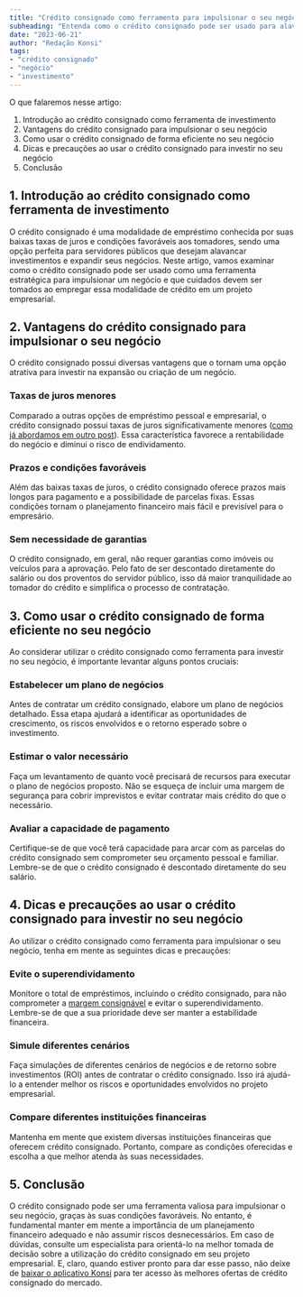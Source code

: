 ```yaml
---
title: "Crédito consignado como ferramenta para impulsionar o seu negócio"
subheading: "Entenda como o crédito consignado pode ser usado para alavancar investimentos e expandir um negócio"
date: "2023-06-21"
author: "Redação Konsi"
tags:
- "crédito consignado"
- "negócio"
- "investimento"
---
```


O que falaremos nesse artigo:

1. Introdução ao crédito consignado como ferramenta de investimento
2. Vantagens do crédito consignado para impulsionar o seu negócio
3. Como usar o crédito consignado de forma eficiente no seu negócio
4. Dicas e precauções ao usar o crédito consignado para investir no seu negócio
5. Conclusão

## 1. Introdução ao crédito consignado como ferramenta de investimento

O crédito consignado é uma modalidade de empréstimo conhecida por suas baixas taxas de juros e condições favoráveis aos tomadores, sendo uma opção perfeita para servidores públicos que desejam alavancar investimentos e expandir seus negócios. Neste artigo, vamos examinar como o crédito consignado pode ser usado como uma ferramenta estratégica para impulsionar um negócio e que cuidados devem ser tomados ao empregar essa modalidade de crédito em um projeto empresarial.

## 2. Vantagens do crédito consignado para impulsionar o seu negócio

O crédito consignado possui diversas vantagens que o tornam uma opção atrativa para investir na expansão ou criação de um negócio.

### Taxas de juros menores

Comparado a outras opções de empréstimo pessoal e empresarial, o crédito consignado possui taxas de juros significativamente menores ([como já abordamos em outro post](5-motivos-para-escolher-o-credito-consignado-publico.md)). Essa característica favorece a rentabilidade do negócio e diminui o risco de endividamento.

### Prazos e condições favoráveis

Além das baixas taxas de juros, o crédito consignado oferece prazos mais longos para pagamento e a possibilidade de parcelas fixas. Essas condições tornam o planejamento financeiro mais fácil e previsível para o empresário.

### Sem necessidade de garantias

O crédito consignado, em geral, não requer garantias como imóveis ou veículos para a aprovação. Pelo fato de ser descontado diretamente do salário ou dos proventos do servidor público, isso dá maior tranquilidade ao tomador do crédito e simplifica o processo de contratação.

## 3. Como usar o crédito consignado de forma eficiente no seu negócio

Ao considerar utilizar o crédito consignado como ferramenta para investir no seu negócio, é importante levantar alguns pontos cruciais:

### Estabelecer um plano de negócios

Antes de contratar um crédito consignado, elabore um plano de negócios detalhado. Essa etapa ajudará a identificar as oportunidades de crescimento, os riscos envolvidos e o retorno esperado sobre o investimento.

### Estimar o valor necessário

Faça um levantamento de quanto você precisará de recursos para executar o plano de negócios proposto. Não se esqueça de incluir uma margem de segurança para cobrir imprevistos e evitar contratar mais crédito do que o necessário.

### Avaliar a capacidade de pagamento

Certifique-se de que você terá capacidade para arcar com as parcelas do crédito consignado sem comprometer seu orçamento pessoal e familiar. Lembre-se de que o crédito consignado é descontado diretamente do seu salário.

## 4. Dicas e precauções ao usar o crédito consignado para investir no seu negócio

Ao utilizar o crédito consignado como ferramenta para impulsionar o seu negócio, tenha em mente as seguintes dicas e precauções:

### Evite o superendividamento

Monitore o total de empréstimos, incluindo o crédito consignado, para não comprometer a [margem consignável](entendendo-a-margem-consign%C3%A1vel-como-planejar-seu-crdito-consignado.md) e evitar o superendividamento. Lembre-se de que a sua prioridade deve ser manter a estabilidade financeira.

### Simule diferentes cenários

Faça simulações de diferentes cenários de negócios e de retorno sobre investimentos (ROI) antes de contratar o crédito consignado. Isso irá ajudá-lo a entender melhor os riscos e oportunidades envolvidos no projeto empresarial.

### Compare diferentes instituições financeiras

Mantenha em mente que existem diversas instituições financeiras que oferecem crédito consignado. Portanto, compare as condições oferecidas e escolha a que melhor atenda às suas necessidades.

## 5. Conclusão

O crédito consignado pode ser uma ferramenta valiosa para impulsionar o seu negócio, graças às suas condições favoráveis. No entanto, é fundamental manter em mente a importância de um planejamento financeiro adequado e não assumir riscos desnecessários. Em caso de dúvidas, consulte um especialista para orientá-lo na melhor tomada de decisão sobre a utilização do crédito consignado em seu projeto empresarial. E, claro, quando estiver pronto para dar esse passo, não deixe de [baixar o aplicativo Konsi](https://konsi.com.br/download) para ter acesso às melhores ofertas de crédito consignado do mercado.